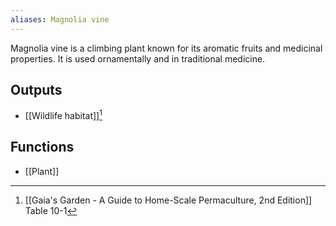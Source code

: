 ```yaml
---
aliases: Magnolia vine
---
```

Magnolia vine is a climbing plant known for its aromatic fruits and medicinal properties. It is used ornamentally and in traditional medicine.
## Outputs
- [[Wildlife habitat]][^1]
## Functions
- [[Plant]]

[^1]: [[Gaia's Garden - A Guide to Home-Scale Permaculture, 2nd Edition]] Table 10-1